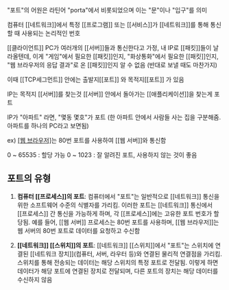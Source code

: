 "포트"의 어원은 라틴어 "porta"에서 비롯되었으며 이는 "문"이나 "입구"를 의미

컴퓨터 [[네트워크]]에서 특정 [[프로그램]] 또는 [[서비스]]가 [[네트워크]]를 통해 통신할 때 사용되는 논리적인 번호

[[클라이언트]] PC가 여러개의 [[서버]]들과 통신한다고 가정,
내 IP로 [[패킷]]들이 날라올텐데, 이게 "게임"에서 필요한 [[패킷]]인지, "화상통화"에서 필요한 [[패킷]]인지, "웹 브라우저의 응답 결과"로 온 [[패킷]]인지 알 수 없음 (반대로 보낼 때도 마찬가지)

이때 [[TCP세그먼트]] 안에는 출발지[[포트]] 와 목적지[[포트]] 가 있음

IP는 목적지 [[서버]]를 찾는것
[[서버]] 안에서 돌아가는 [[애플리케이션]]을 찾는게 포트

IP가 "아파트" 라면, "몇동 몇호"가 포트
(한 아파트 안에서 사람들 사는 집을 구분해줌. 아파트를 하나의 PC라고 보면됨)

ex) [[웹 브라우저]](http)는 80번 포트를 사용하여 [[웹 서버]]와 통신함

0 ~ 65535 : 할당 가능
0 ~ 1023 : 잘 알려진 포트, 사용하지 않는 것이 좋음

## 포트의 유형

1. **컴퓨터 [[프로세스]]의 포트**: 컴퓨터에서 "포트"는 일반적으로 [[네트워크]] 통신을 위한 소프트웨어 수준의 식별자를 가리킴. 이러한 포트는 [[네트워크]] 통신에서 [[프로세스]] 간 통신을 가능하게 하며, 각 [[프로세스]]에는 고유한 포트 번호가 할당됨. 예를 들어, [[웹 서버]] 프로세스는 80번 포트를 사용하며, [[웹 브라우저]]는 웹 서버의 80번 포트로 데이터를 요청하고 수신함
	
2. **[[네트워크]] [[스위치]]의 포트**: [[네트워크]] [[스위치]]에서 "포트"는 스위치에 연결된 [[네트워크 장치]](컴퓨터, 서버, 라우터 등)와 연결된 물리적 연결점을 가리킴. 스위치를 통해 전송되는 데이터는 해당 스위치의 특정 포트로 전달됨. 이렇게 하면 데이터가 해당 포트에 연결된 장치로 전달되며, 다른 포트의 장치는 해당 데이터를 수신하지 않음




